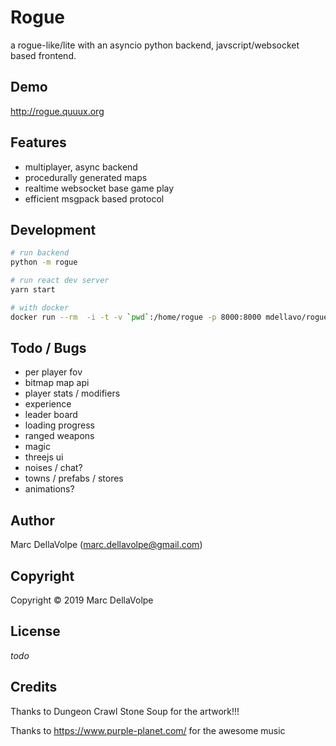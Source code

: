 # Rogue

a rogue-like/lite with an asyncio python backend, javscript/websocket based frontend.

## Demo

http://rogue.quuux.org

## Features

- multiplayer, async backend
- procedurally generated maps
- realtime websocket base game play
- efficient msgpack based protocol

## Development

```bash
# run backend
python -m rogue

# run react dev server
yarn start

# with docker
docker run --rm  -i -t -v `pwd`:/home/rogue -p 8000:8000 mdellavo/rogue
```

## Todo / Bugs

- per player fov
- bitmap map api
- player stats / modifiers
- experience
- leader board
- loading progress
- ranged weapons
- magic
- threejs ui
- noises / chat?
- towns / prefabs / stores
- animations?

## Author

Marc DellaVolpe  (marc.dellavolpe@gmail.com)

## Copyright

Copyright &copy; 2019 Marc DellaVolpe

## License

_todo_

## Credits

Thanks to Dungeon Crawl Stone Soup for the artwork!!!

Thanks to https://www.purple-planet.com/ for the awesome music
